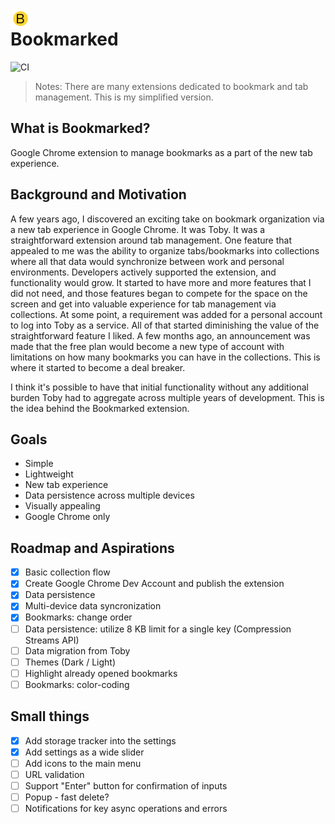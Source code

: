 # <img src='./public/icon32.png' height='32' alt='Bookmarked Icon' style="display: flex;align-items: center;"/> Bookmarked

![CI](https://github.com/NicolasSiver/bookmarked/actions/workflows/nodejs-test.yml/badge.svg?branch=main)

> Notes: There are many extensions dedicated to bookmark and tab management. This is my simplified version.

## What is Bookmarked?

Google Chrome extension to manage bookmarks as a part of the new tab experience.

## Background and Motivation

A few years ago, I discovered an exciting take on bookmark organization via a new tab experience in Google Chrome. It was Toby. It was a straightforward extension around tab management. One feature that appealed to me was the ability to organize tabs/bookmarks into collections where all that data would synchronize between work and personal environments. Developers actively supported the extension, and functionality would grow. It started to have more and more features that I did not need, and those features began to compete for the space on the screen and get into valuable experience for tab management via collections. At some point, a requirement was added for a personal account to log into Toby as a service. All of that started diminishing the value of the straightforward feature I liked. A few months ago, an announcement was made that the free plan would become a new type of account with limitations on how many bookmarks you can have in the collections. This is where it started to become a deal breaker.

I think it's possible to have that initial functionality without any additional burden Toby had to aggregate across multiple years of development. This is the idea behind the Bookmarked extension.

## Goals

- Simple
- Lightweight
- New tab experience
- Data persistence across multiple devices
- Visually appealing
- Google Chrome only

## Roadmap and Aspirations

- [x] Basic collection flow
- [x] Create Google Chrome Dev Account and publish the extension
- [x] Data persistence
- [x] Multi-device data syncronization
- [x] Bookmarks: change order
- [ ] Data persistence: utilize 8 KB limit for a single key (Compression Streams API)
- [ ] Data migration from Toby
- [ ] Themes (Dark / Light)
- [ ] Highlight already opened bookmarks
- [ ] Bookmarks: color-coding

## Small things

- [x] Add storage tracker into the settings
- [x] Add settings as a wide slider
- [ ] Add icons to the main menu
- [ ] URL validation
- [ ] Support "Enter" button for confirmation of inputs
- [ ] Popup - fast delete?
- [ ] Notifications for key async operations and errors
